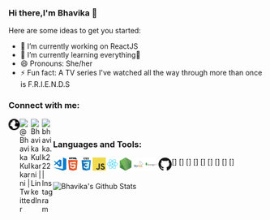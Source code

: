 ### Hi there,I'm Bhavika 👋

Here are some ideas to get you started:

- 🔭 I’m currently working on ReactJS
- 🌱 I’m currently learning everything🤣
- 😄 Pronouns: She/her
- ⚡ Fun fact: A TV series I've watched all the way through more than once is F.R.I.E.N.D.S

### Connect with me:

[<img align="left" alt="bhavikakulkarni.com" width="22px" src="https://raw.githubusercontent.com/iconic/open-iconic/master/svg/globe.svg" />][website]
[<img align="left" alt="@BhavikaKulkarni | Twitter" width="22px" src="https://cdn.jsdelivr.net/npm/simple-icons@v3/icons/twitter.svg" />][twitter]
[<img align="left" alt="Bhavika Kulkarni | LinkedIn" width="22px" src="https://cdn.jsdelivr.net/npm/simple-icons@v3/icons/linkedin.svg" />][linkedin]
[<img align="left" alt="bhavika.k222 | Instagram" width="22px" src="https://cdn.jsdelivr.net/npm/simple-icons@v3/icons/instagram.svg" />][instagram]

<br />

### Languages and Tools:

[<img align="left" alt="Visual Studio Code" width="26px" src="https://raw.githubusercontent.com/github/explore/80688e429a7d4ef2fca1e82350fe8e3517d3494d/topics/visual-studio-code/visual-studio-code.png" />]
[<img align="left" alt="HTML5" width="26px" src="https://raw.githubusercontent.com/github/explore/80688e429a7d4ef2fca1e82350fe8e3517d3494d/topics/html/html.png" />]
[<img align="left" alt="CSS3" width="26px" src="https://raw.githubusercontent.com/github/explore/80688e429a7d4ef2fca1e82350fe8e3517d3494d/topics/css/css.png" />]
[<img align="left" alt="JavaScript" width="26px" src="https://raw.githubusercontent.com/github/explore/80688e429a7d4ef2fca1e82350fe8e3517d3494d/topics/javascript/javascript.png" />]
[<img align="left" alt="React" width="26px" src="https://raw.githubusercontent.com/github/explore/80688e429a7d4ef2fca1e82350fe8e3517d3494d/topics/react/react.png" />]
[<img align="left" alt="Node.js" width="26px" src="https://raw.githubusercontent.com/github/explore/80688e429a7d4ef2fca1e82350fe8e3517d3494d/topics/nodejs/nodejs.png" />]
[<img align="left" alt="MySQL" width="26px" src="https://raw.githubusercontent.com/github/explore/80688e429a7d4ef2fca1e82350fe8e3517d3494d/topics/mysql/mysql.png" />]
[<img align="left" alt="MongoDB" width="26px" src="https://raw.githubusercontent.com/github/explore/80688e429a7d4ef2fca1e82350fe8e3517d3494d/topics/mongodb/mongodb.png" />]
[<img align="left" alt="GitHub" width="26px" src="https://raw.githubusercontent.com/github/explore/78df643247d429f6cc873026c0622819ad797942/topics/github/github.png" />]
<br />
<br />

<img align="left" alt="Bhavika's Github Stats" src="https://github-readme-stats.vercel.app/api?username=bhavika022&show_icons=true&hide_border=true" />

[website]: https://bhavika022.github.io/Portfolio/
[twitter]: https://twitter.com/BhavikaKulkarni
[instagram]: https://www.instagram.com/bhavika.k222/
[linkedin]: https://www.linkedin.com/in/bhavika-kulkarni-566846171/
